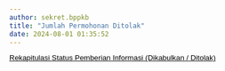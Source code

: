 ```yaml
---
author: sekret.bppkb
title: "Jumlah Permohonan Ditolak"
date: 2024-08-01 01:35:52
---
```

<p style="margin: 0cm; line-height: 1.1;"><a href="https://drive.google.com/file/d/1k_lO-ActLN6G2LhfNwygCf0j7zqDEwey/view?usp=sharing"><span style="font-size: 10pt; font-family: arial, helvetica, sans-serif; color: black;"><span style="vertical-align: inherit;"><span style="vertical-align: inherit;">Rekapitulasi Status Pemberian Informasi (Dikabulkan / Ditolak)</span></span></span></a></p>
